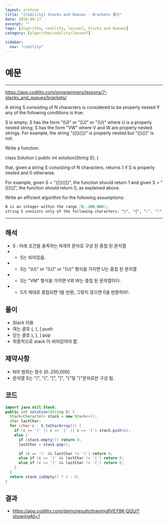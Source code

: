 ```yaml
---
layout: archive
title: "[Codility] Stacks and Queues - Brackets 풀이"
date: 2018-09-17
excerpt: ""
tags: [algorithm, codility, lesson7, Stacks and Queues]
category: [algorithm/codility/lesson7]

sidebar:
  nav: "codility"
---
```


# 예문

* * *

<https://app.codility.com/programmers/lessons/7-stacks_and_queues/brackets/>

A string S consisting of N characters is considered to be properly nested if any of the following conditions is true:

S is empty;
S has the form "(U)" or "[U]" or "{U}" where U is a properly nested string;
S has the form "VW" where V and W are properly nested strings.
For example, the string "{[()()]}" is properly nested but "([)()]" is not.

Write a function:

class Solution { public int solution(String S); }

that, given a string S consisting of N characters, returns 1 if S is properly nested and 0 otherwise.

For example, given S = "{[()()]}", the function should return 1 and given S = "([)()]", the function should return 0, as explained above.

Write an efficient algorithm for the following assumptions:

``` markdown
N is an integer within the range [0..200,000];
string S consists only of the following characters: "(", "{", "[", "]", "}" and/or ")".
```

* * *

## 해석

* S : 아래 조건을 충족하는 N개의 문자로 구성 된 중첩 된 문자열
* * S는 비어있음.
* * S는  "(U)" or "[U]" or "{U}" 형식을 가지면 U는 중첩 된 문자열
* * S는 "VM" 형식을 가지면 V와 W는 중첩 된 문자열이다.
* * S가 제대로 중첩되면 1을 반환, 그렇지 않으면 0을 반환하라!.

## 풀이

* Stack 이용
* 여는 괄호 (, {, [ push
* 닫는 괄호 ), }, ] pop
* 최종적으로 stack 이 비어있어야 함.

## 제약사항

* N의 범위는 정수 [0..200,000]
* 문자열 S는 "(", "{", "[", "]", "}"및 ")"문자로만 구성 됨.

## 코드

``` java
import java.util.Stack;
public int solution(String S) {
  Stack<Character> stack = new Stack<>();
  char lastChar;
  for (char c : S.toCharArray()) {
    if (c == '(' || c == '[' || c == '{') stack.push(c);
    else {
      if (stack.empty()) return 0;
      lastChar = stack.pop();

      if (c == ')' && lastChar != '(') return 0;
      else if (c == ']' && lastChar != '[') return 0;
      else if (c == '}' && lastChar != '{') return 0;
    }
  }
  return stack.isEmpty() ? 1 : 0;
}
```

## 결과

* <https://app.codility.com/demo/results/training8VEY8K-QQU/?showingAll=1>